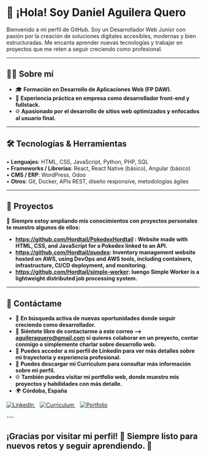# 👋 ¡Hola! Soy Daniel Aguilera Quero

Bienvenido a mi perfil de GitHub. Soy un Desarrollador Web Junior con pasión por la creación de soluciones digitales accesibles, modernas y bien estructuradas. Me encanta aprender nuevas tecnologías y trabajar en proyectos que me reten a seguir creciendo como profesional.

---

## 👨‍💻 Sobre mí

- 🎓 **Formación en Desarrollo de Aplicaciones Web (FP DAW).**
- 💼 **Experiencia práctica en empresa como desarrollador front-end y fullstack.**
- 🌐 **Apasionado por el desarrollo de sitios web optimizados y enfocados al usuario final.**

---

## 🛠️ Tecnologías & Herramientas

• **Lenguajes**: HTML, CSS, JavaScript, Python, PHP, SQL  
• **Frameworks / Librerías**: React, React Native (básico), Angular (básico)  
• **CMS / ERP**: WordPress, Odoo  
• **Otros**: Git, Docker, APIs REST, diseño responsive, metodologías ágiles

---

## 💼 Proyectos

🌱 **Siempre estoy ampliando mis conocimientos con proyectos personales te muestro algunos de ellos:**
- **https://github.com/Hordtail/PokedexHordtail : Website made with HTML, CSS, and JavaScript for a Pokedex linked to an API.**
- **https://github.com/Hordtail/puodex: Inventory management website hosted on AWS, using DevOps and AWS tools, including containers, infrastructure, CI/CD deployment, and monitoring.**
- **https://github.com/Hordtail/simple-worker: luengo Simple Worker is a lightweight distributed job processing system.**
---

## 🚀 Contáctame

- 💼 **En búsqueda activa de nuevas oportunidades donde seguir creciendo como desarrollador.**
- 📧 **Siéntete libre de contactarme a este correo --> aguileraquero@gmail.com si quieres colaborar en un proyecto, contar conmigo o simplemente charlar sobre desarrollo web.**
- 🔗 **Puedes acceder a mi perfil de Linkedin para ver más detalles sobre mi trayectoria y experiencia profesional.**
- 📄 **Puedes descargar mi Currículum para consultar más información sobre mi perfil.**
- 🌐 **También puedes visitar mi portfolio web, donde muestro mis proyectos y habilidades con más detalle.**
- 🌍 **Córdoba, España**

<p align="left">
  <a href="https://www.linkedin.com/in/danielaguileraquero/" target="_blank">
    <img src="https://img.shields.io/badge/Perfil–LinkedIn-blue?style=for-the-badge&logo=linkedin&logoColor=white" alt="LinkedIn">
  </a>
  &nbsp;&nbsp;
  <a href="https://drive.google.com/tu_enlace_cv" target="_blank">
    <img src="https://img.shields.io/badge/CV–Currículum-blue?style=for-the-badge&logo=google-drive&logoColor=white" alt="Currículum">
  </a>
  &nbsp;&nbsp;
  <a href="https://tudominio.com" target="_blank">
    <img src="https://img.shields.io/badge/Portfolio–Web-blue?style=for-the-badge&logo=google-chrome&logoColor=white" alt="Portfolio">
  </a>
</p>
---

¡Gracias por visitar mi perfil! 🙌
Siempre listo para nuevos retos y seguir aprendiendo. 🚀
---
